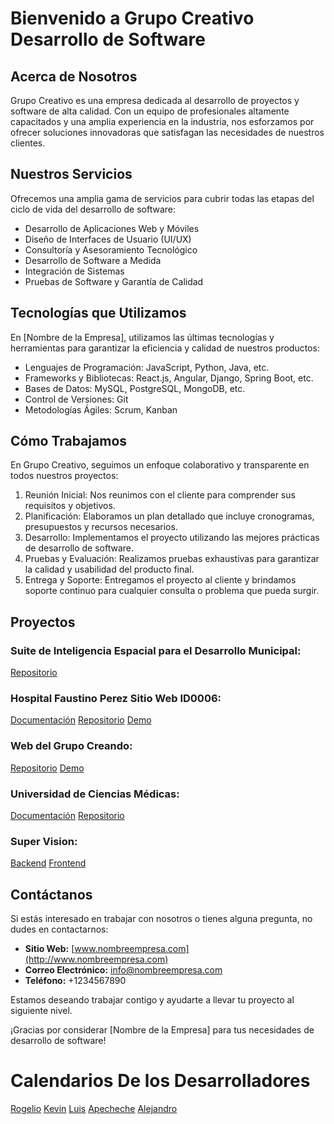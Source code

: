 # Bienvenido a Grupo Creativo Desarrollo de Software

## Acerca de Nosotros

Grupo Creativo es una empresa dedicada al desarrollo de proyectos y software de alta calidad. Con un equipo de profesionales altamente capacitados y una amplia experiencia en la industria, nos esforzamos por ofrecer soluciones innovadoras que satisfagan las necesidades de nuestros clientes.

## Nuestros Servicios

Ofrecemos una amplia gama de servicios para cubrir todas las etapas del ciclo de vida del desarrollo de software:

- Desarrollo de Aplicaciones Web y Móviles
- Diseño de Interfaces de Usuario (UI/UX)
- Consultoría y Asesoramiento Tecnológico
- Desarrollo de Software a Medida
- Integración de Sistemas
- Pruebas de Software y Garantía de Calidad

## Tecnologías que Utilizamos

En [Nombre de la Empresa], utilizamos las últimas tecnologías y herramientas para garantizar la eficiencia y calidad de nuestros productos:

- Lenguajes de Programación: JavaScript, Python, Java, etc.
- Frameworks y Bibliotecas: React.js, Angular, Django, Spring Boot, etc.
- Bases de Datos: MySQL, PostgreSQL, MongoDB, etc.
- Control de Versiones: Git
- Metodologías Ágiles: Scrum, Kanban

## Cómo Trabajamos

En Grupo Creativo, seguimos un enfoque colaborativo y transparente en todos nuestros proyectos:

1. Reunión Inicial: Nos reunimos con el cliente para comprender sus requisitos y objetivos.
2. Planificación: Elaboramos un plan detallado que incluye cronogramas, presupuestos y recursos necesarios.
3. Desarrollo: Implementamos el proyecto utilizando las mejores prácticas de desarrollo de software.
4. Pruebas y Evaluación: Realizamos pruebas exhaustivas para garantizar la calidad y usabilidad del producto final.
5. Entrega y Soporte: Entregamos el proyecto al cliente y brindamos soporte continuo para cualquier consulta o problema que pueda surgir.

## Proyectos

### Suite de Inteligencia Espacial para el Desarrollo Municipal:
[Repositorio](https://github.com/CreandoCuba/Suite-Inteligencia-Espacial-para-el-Desarrollo-Municipal)

### Hospital Faustino Perez Sitio Web ID0006:
[Documentación](https://github.com/CreandoCuba/Docs-Hospital-Faustino-Perez-Sitio-Web-ID0006)
[Repositorio](https://github.com/CreandoCuba/Hospital-Faustino-Perez-Sitio-Web-ID0006)
[Demo](https://github.com/CreandoCuba/hospitalfaustino.github.io)

### Web del Grupo Creando:
[Repositorio](https://github.com/CreandoCuba/Web-Grupo-Creando-ID0019)
[Demo](https://github.com/CreandoCuba/grupocreativo.github.io)

### Universidad de Ciencias Médicas:
[Documentación](https://github.com/CreandoCuba/Universidad-de-Ciencias-Medicas-de-Matanzas-ID0018)
[Repositorio](https://github.com/CreandoCuba/Doc-Universidad-de-Ciencias-Medicas-de-Matanzas-ID0018)

### Super Vision:
[Backend](https://github.com/CreandoCuba/Super-Vision-Backend-ID0004)
[Frontend](https://github.com/CreandoCuba/Super-Vision-Frontend-ID0004)

## Contáctanos

Si estás interesado en trabajar con nosotros o tienes alguna pregunta, no dudes en contactarnos:

- **Sitio Web:** [www.nombreempresa.com](http://www.nombreempresa.com)
- **Correo Electrónico:** info@nombreempresa.com
- **Teléfono:** +1234567890

Estamos deseando trabajar contigo y ayudarte a llevar tu proyecto al siguiente nivel.

¡Gracias por considerar [Nombre de la Empresa] para tus necesidades de desarrollo de software!


# Calendarios De los Desarrolladores

[Rogelio](https://calendar.google.com/calendar/embed?src=651540a144945b333dcf9c0ce775fbf4106d274302e7361e0a67cbdc4d3af59f%40group.calendar.google.com&ctz=America%2FHavana)
[Kevin](https://calendar.google.com/calendar/embed?src=00436562c85fda9bc08b73a4932f4df248e0553eee7b8b4cd27f37b6e5ddc65c%40group.calendar.google.com&ctz=America%2FHavana)
[Luis](https://calendar.google.com/calendar/embed?src=ad4f0db7afc2c370de0b2614de0a361c4cf32a4a4777c1a61a1c76f4693c6e71%40group.calendar.google.com&ctz=America%2FHavana)
[Apecheche](https://calendar.google.com/calendar/embed?src=b4d1a2d3e7f02217c859836aad7fe68a3c7dafcd8a57211ce63d1a50b4229461%40group.calendar.google.com&ctz=America%2FHavana)
[Alejandro](https://calendar.google.com/calendar/embed?src=cbfb2510509066cb9c6a598ed40fd4892270d984cb14dbaefbaa8a02cbf4285a%40group.calendar.google.com&ctz=America%2FHavana)
